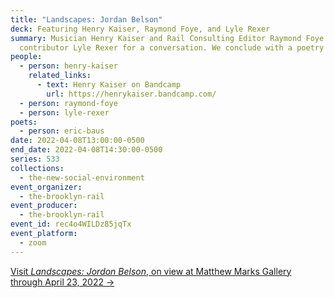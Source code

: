 ```yaml
---
title: "Landscapes: Jordan Belson"
deck: Featuring Henry Kaiser, Raymond Foye, and Lyle Rexer
summary: Musician Henry Kaiser and Rail Consulting Editor Raymond Foye join Rail
  contributor Lyle Rexer for a conversation. We conclude with a poetry reading.
people:
  - person: henry-kaiser
    related_links:
      - text: Henry Kaiser on Bandcamp
        url: https://henrykaiser.bandcamp.com/
  - person: raymond-foye
  - person: lyle-rexer
poets:
  - person: eric-baus
date: 2022-04-08T13:00:00-0500
end_date: 2022-04-08T14:30:00-0500
series: 533
collections:
  - the-new-social-environment
event_organizer:
  - the-brooklyn-rail
event_producer:
  - the-brooklyn-rail
event_id: rec4o4WILDz85jqTx
event_platform:
  - zoom
---
```

[Visit *Landscapes: Jordon Belson*, on view at Matthew Marks Gallery through April 23, 2022 →](https://matthewmarks.com/online/jordan-belson)